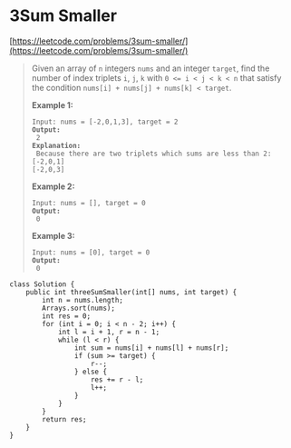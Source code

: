 # 3Sum Smaller

[https://leetcode.com/problems/3sum-smaller/](https://leetcode.com/problems/3sum-smaller/)

> Given an array of `n` integers `nums` and an integer `target`, find the number of index triplets `i`, `j`, `k` with `0 <= i < j < k < n` that satisfy the condition `nums[i] + nums[j] + nums[k] < target`.
>
> &#x20;
>
> **Example 1:**
>
> <pre><code>Input: nums = [-2,0,1,3], target = 2
> <strong>Output:
> </strong> 2
> <strong>Explanation:
> </strong> Because there are two triplets which sums are less than 2:
> [-2,0,1]
> [-2,0,3]</code></pre>
>
> **Example 2:**
>
> <pre><code>Input: nums = [], target = 0
> <strong>Output:
> </strong> 0</code></pre>
>
> **Example 3:**
>
> <pre><code>Input: nums = [0], target = 0
> <strong>Output:
> </strong> 0</code></pre>

```
class Solution {
    public int threeSumSmaller(int[] nums, int target) {
        int n = nums.length;
        Arrays.sort(nums);
        int res = 0; 
        for (int i = 0; i < n - 2; i++) {
            int l = i + 1, r = n - 1;
            while (l < r) {
                int sum = nums[i] + nums[l] + nums[r];
                if (sum >= target) {
                    r--;
                } else {
                    res += r - l;
                    l++;
                }
            }
        }
        return res;
    }
}
```
